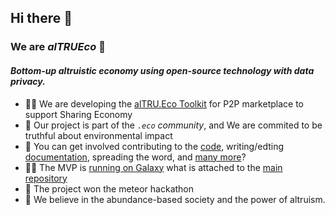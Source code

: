 ## Hi there 👋
### We are _alTRUEco_ :gift_heart:
#### _Bottom-up altruistic economy using open-source technology with data privacy._
- 🙋‍♀️ We are developing the [alTRU.Eco Toolkit](https://github.com/alTRUEco/alTRU.Eco) for P2P marketplace to support Sharing Economy
- :green_apple: Our project is part of the _`.eco` community_, and We are commited to be truthful about environmental impact
- 🌈 You can get involved contributing to the [code](https://github.com/alTRUEco/alTRU.Eco), writing/edting [documentation](http://git.altru.eco/), spreading the word, and [many more](https://github.com/alTRUEco/alTRU.Eco/blob/main/.github/FUNDING.yml)?
- 👩‍💻 The MVP is [running on Galaxy](https://altru.eu.meteorapp.com/) what is attached to the [main repository](https://github.com/DeCentral-Budapest/altruist-platform-meteor "DeCentral-Budapest/altruist-platform-meteor: Toolkit for Decentralized Federated Collaborative Economy")
- 🍿 The project won the meteor hackathon
- 🧙 We believe in the abundance-based society and the power of altruism.
